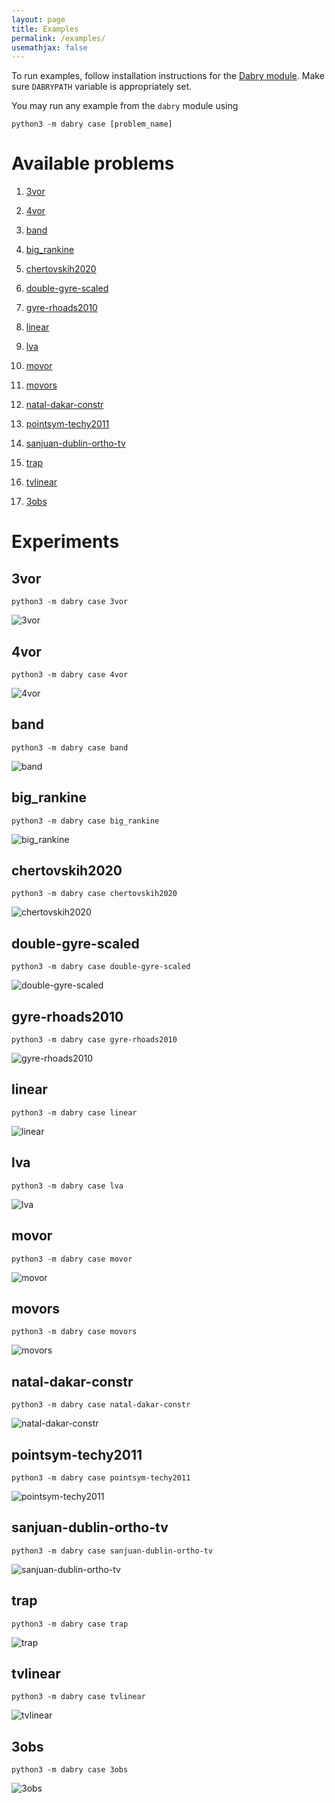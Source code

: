 ```yaml
---
layout: page    
title: Examples
permalink: /examples/
usemathjax: false
---
```


To run examples, follow installation instructions for the [Dabry module](https://github.com/dabry-route/dabry).
Make sure `DABRYPATH` variable is appropriately set.

You may run any example from the `dabry` module using
```
python3 -m dabry case [problem_name]
```

# Available problems

1) [3vor](#3vor)

2) [4vor](#4vor)

3) [band](#band)

4) [big_rankine](#big_rankine)

5) [chertovskih2020](#chertovskih2020)

6) [double-gyre-scaled](#double-gyre-scaled)

7) [gyre-rhoads2010](#gyre-rhoads2010)

8) [linear](#linear)

9) [lva](#lva)

10) [movor](#movor)

11) [movors](#movors)

12) [natal-dakar-constr](#natal-dakar-constr)

13) [pointsym-techy2011](#pointsym-techy2011)

14) [sanjuan-dublin-ortho-tv](#sanjuan-dublin-ortho-tv)

15) [trap](#trap)

16) [tvlinear](#tvlinear)

17) [3obs](#3obs)


# Experiments


## 3vor
```
python3 -m dabry case 3vor
```
![3vor](assets/gifs/3vor.gif)
## 4vor
```
python3 -m dabry case 4vor
```
![4vor](assets/gifs/4vor.gif)
## band
```
python3 -m dabry case band
```
![band](assets/gifs/band.gif)
## big_rankine
```
python3 -m dabry case big_rankine
```
![big_rankine](assets/gifs/big_rankine.gif)
## chertovskih2020
```
python3 -m dabry case chertovskih2020
```
![chertovskih2020](assets/gifs/chertovskih2020.gif)
## double-gyre-scaled
```
python3 -m dabry case double-gyre-scaled
```
![double-gyre-scaled](assets/gifs/double-gyre-scaled.gif)
## gyre-rhoads2010
```
python3 -m dabry case gyre-rhoads2010
```
![gyre-rhoads2010](assets/gifs/gyre-rhoads2010.gif)
## linear
```
python3 -m dabry case linear
```
![linear](assets/gifs/linear.gif)
## lva
```
python3 -m dabry case lva
```
![lva](assets/gifs/lva.gif)
## movor
```
python3 -m dabry case movor
```
![movor](assets/gifs/movor.gif)
## movors
```
python3 -m dabry case movors
```
![movors](assets/gifs/movors.gif)
## natal-dakar-constr
```
python3 -m dabry case natal-dakar-constr
```
![natal-dakar-constr](assets/gifs/natal-dakar-constr.gif)
## pointsym-techy2011
```
python3 -m dabry case pointsym-techy2011
```
![pointsym-techy2011](assets/gifs/pointsym-techy2011.gif)
## sanjuan-dublin-ortho-tv
```
python3 -m dabry case sanjuan-dublin-ortho-tv
```
![sanjuan-dublin-ortho-tv](assets/gifs/sanjuan-dublin-ortho-tv.gif)
## trap
```
python3 -m dabry case trap
```
![trap](assets/gifs/trap.gif)
## tvlinear
```
python3 -m dabry case tvlinear
```
![tvlinear](assets/gifs/tvlinear.gif)
## 3obs
```
python3 -m dabry case 3obs
```
![3obs](assets/gifs/3obs.gif)
